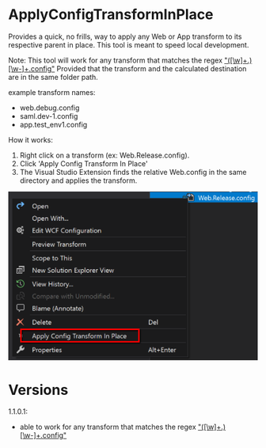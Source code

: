 # ApplyConfigTransformInPlace

Provides a quick, no frills, way to apply any Web or App transform to its respective parent in place.  This tool is meant to speed local development.

Note: This tool will work for any transform that matches the regex ["([\w]+\.)[\w-]+\.config"](https://regex101.com/r/oqNyED/1) Provided that the transform and the calculated destination are in the same folder path.

example transform names:
- web.debug.config
- saml.dev-1.config
- app.test_env1.config

How it works:
1. Right click on a transform (ex: Web.Release.config).
2. Click 'Apply Config Transform In Place'
3.  The Visual Studio Extension finds the relative Web.config in the same directory and applies the transform.

![alt text](./ReadMeResources/ApplyTransformInPlace1.png)

# Versions

1.1.0.1:
- able to work for any transform that matches the regex ["([\w]+\.)[\w-]+\.config"](https://regex101.com/r/oqNyED/1)
